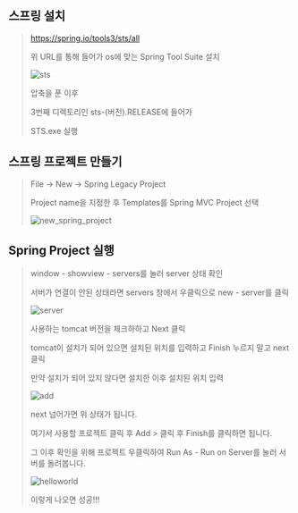 ## 스프링 설치

><https://spring.io/tools3/sts/all>
>
>위 URL를 통해 들어가 os에 맞는 Spring Tool Suite 설치
>
>![sts](https://user-images.githubusercontent.com/52039625/59977526-33d74d00-960d-11e9-956a-8c03aee63f50.PNG)
>
>
>
>압축을 푼 이후 
>
>3번째 디렉토리인 sts-(버전).RELEASE에 들어가
>
> STS.exe 실행



## 스프링 프로젝트 만들기

>File -> New -> Spring Legacy Project
>
>Project name을 지정한 후 Templates를 Spring MVC Project 선택
>
>![new_spring_project](https://user-images.githubusercontent.com/52039625/59977551-70a34400-960d-11e9-8e4c-fed01b928598.PNG)



## Spring Project 실행

>window - showview - servers를 눌러 server 상태 확인
>
>서버가 연결이 안된 상태라면 servers 창에서 우클릭으로 new - server를 클릭
>
>![server](https://user-images.githubusercontent.com/52039625/59977554-7731bb80-960d-11e9-9c82-0c8dd4419dac.PNG)
>
>사용하는 tomcat 버전을 체크하하고 Next 클릭
>
>tomcat이 설치가 되어 있으면 설치된 위치를 입력하고 Finish 누르지 말고 next 클릭
>
>만약 설치가 되어 있지 않다면 설치한 이후 설치된 위치 입력
>
>![add](https://user-images.githubusercontent.com/52039625/59977555-7a2cac00-960d-11e9-8518-e73bfaf13fae.PNG)
>
>next 넘어가면 위 상태가 됩니다.
>
>여기서 사용할 프로젝트 클릭 후 Add > 클릭 후 Finish를 클릭하면 됩니다. 
>
>
>
>그 이후 확인을 위해 프로젝트 우클릭하여 Run As - Run on Server를 눌러 서버를 돌려봅니다.
>
>![helloworld](https://user-images.githubusercontent.com/52039625/59977557-7e58c980-960d-11e9-918c-3b7cdf2f88e6.PNG)
>
>이렇게 나오면 성공!!!


